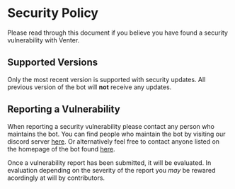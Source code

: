 # Security Policy
Please read through this document if you believe you have found a security vulnerability with Venter.

## Supported Versions

Only the most recent version is supported with security updates. All previous version of the bot will **not** receive any updates.

## Reporting a Vulnerability

When reporting a security vulnerability please contact any person who maintains the bot. You can find people who maintain the bot by visiting our discord server [here](https://discord.gg/szFy478). Or alternatively feel free to contact anyone listed on the homepage of the bot found [here](https://github.com/MiddayClouds/venter/blob/master/README.md).

Once a vulnerability report has been submitted, it will be evaluated. In evaluation depending on the severity of the report you *may* be rewared acordingly at will by contributors.

